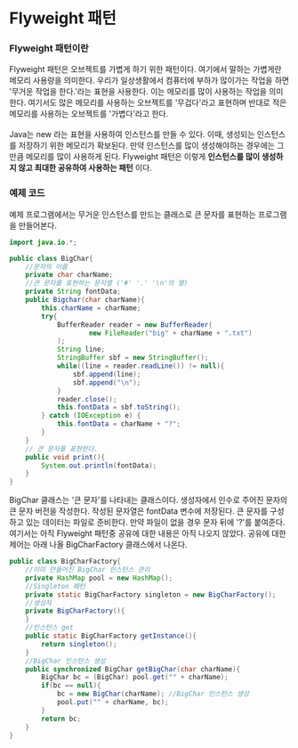 # Flyweight 패턴

### Flyweight 패턴이란
Flyweight 패턴은 오브젝트를 가볍게 하기 위한 패턴이다. 여기에서 말하는 가볍게란 메모리 사용량을 의미한다. 우리가 일상생활에서 컴퓨터에 부하가 많이가는 작업을 하면
'무거운 작업을 한다.'라는 표현을 사용한다. 이는 메모리를 많이 사용하는 작업을 의미한다. 여기서도 많은 메모리를 사용하는 오브젝트를 '무겁다'라고 표현하며 반대로 적은
메모리를 사용하는 오브젝트를 '가볍다'라고 한다.\
\
Java는 new 라는 표현을 사용하여 인스턴스를 만들 수 있다. 이때, 생성되는 인스턴스를 저장하기 위한 메모리가 확보된다. 만약 인스턴스를 많이 생성해야하는 경우에는
그만큼 메모리를 많이 사용하게 된다. Flyweight 패턴은 이렇게 **인스턴스를 많이 생성하지 않고 최대한 공유하여 사용하는 패턴** 이다.

### 예제 코드
예제 프로그램에서는 무거운 인스턴스를 만드는 클래스로 큰 문자를 표현하는 프로그램을 만들어본다. 
```java
import java.io.*;

public class BigChar{
    //문자의 이름
    private char charName;
    //큰 문자를 표현하는 문자열 ('#' '.' '\n'의 열)
    private String fontData;
    public Bigchar(char charName){
        this.charName = charName;
        try{
            BufferReader reader = new BufferReader(
                    new FileReader("big" + charName + ".txt")
            );
            String line;
            StringBuffer sbf = new StringBuffer();
            while((line = reader.readLine()) != null){
                sbf.append(line);
                sbf.append("\n");
            }
            reader.close();
            this.fontData = sbf.toString();
        } catch (IOException e) {
            this.fontData = charName + "?";
        }
    }
    // 큰 문자를 표현한다.
    public void print(){
        System.out.println(fontData);
    }
}
```
BigChar 클래스는 '큰 문자'를 나타내는 클래스이다. 생성자에서 인수로 주어진 문자의 큰 문자 버전을 작성한다. 작성된 문자열은 fontData 변수에 저장된다. 
큰 문자를 구성하고 있는 데이터는 파일로 준비한다. 만약 파일이 없을 경우 문자 뒤에 '?'를 붙여준다. 여기서는 아직 Flyweight 패턴중 공유에 대한 내용은 아직 나오지 않았다.
공유에 대한 제어는 아래 나올 BigCharFactory 클래스에서 나온다.

```java
public class BigCharFactory{
    //이미 만들어진 BigChar 인스턴스 관리
    private HashMap pool = new HashMap();
    //Singleton 패턴
    private static BigCharFactory singleton = new BigCharFactory();
    //생성자
    private BigCharFactory(){
    }
    //인스턴스 get
    public static BigCharFactory getInstance(){
        return singleton();
    }
    //BigChar 인스턴스 생성
    public synchronized BigChar getBigChar(char charName){
        BigChar bc = (BigChar) pool.get("" + charName);
        if(bc == null){
            bc = new BigChar(charName); //BigChar 인스턴스 생성
            pool.put("" + charName, bc);
        }
        return bc;
    }
}
```